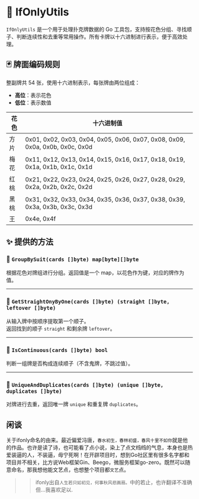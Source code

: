 # 🎴 IfOnlyUtils

`IfOnlyUtils` 是一个用于处理扑克牌数据的 Go 工具包，支持按花色分组、寻找顺子、判断连续性和去重等常用操作。所有卡牌以十六进制进行表示，便于高效处理。

## 🃏 牌面编码规则

整副牌共 54 张，使用十六进制表示，每张牌由两位组成：

- **高位**：表示花色
- **低位**：表示数值

| 花色   | 十六进制值                                                                 |
|--------|---------------------------------------------------------------------------|
| 方片   | 0x01, 0x02, 0x03, 0x04, 0x05, 0x06, 0x07, 0x08, 0x09, 0x0a, 0x0b, 0x0c, 0x0d |
| 梅花   | 0x11, 0x12, 0x13, 0x14, 0x15, 0x16, 0x17, 0x18, 0x19, 0x1a, 0x1b, 0x1c, 0x1d |
| 红桃   | 0x21, 0x22, 0x23, 0x24, 0x25, 0x26, 0x27, 0x28, 0x29, 0x2a, 0x2b, 0x2c, 0x2d |
| 黑桃   | 0x31, 0x32, 0x33, 0x34, 0x35, 0x36, 0x37, 0x38, 0x39, 0x3a, 0x3b, 0x3c, 0x3d |
| 王     | 0x4e, 0x4f                                                                |

## ✨ 提供的方法
### 🔹 `GroupBySuit(cards []byte) map[byte][]byte`
根据花色对牌组进行分组。返回值是一个 map，以花色作为键，对应的牌作为值。

---

### 🔹 `GetStraightOnyByOne(cards []byte) (straight []byte, leftover []byte)`
从输入牌中按顺序提取第一个顺子。  
返回找到的顺子 `straight` 和剩余牌 `leftover`。

---

### 🔹 `IsContinuous(cards []byte) bool`
判断一组牌是否构成连续顺子（不含鬼牌，不跳过值）。

---

### 🔹 `UniqueAndDuplicates(cards []byte) (unique []byte, duplicates []byte)`
对牌进行去重，返回唯一牌 `unique` 和重复牌 `duplicates`。

## 闲谈
关于ifonly命名的由来。最近偏爱冯唐，``春水初生，春林初盛，春风十里不如你``就是他的作品。也许是读了诗，也可能看了点小说，染上了点文绉绉的气息，本身也是热爱装逼的人，不装逼，毋宁死啊！在开辟项目时，想到Go社区里有很多名字都和项目并不相关，比方说Web框架Gin、Beego，微服务框架go-zero。既然可以随意命名，那我想他能文艺点，也想整个项目都``文艺``点。

>> ifonly出自``人生若只如初见，何事秋风悲画扇。``中的若止，也许翻译不准确但...我喜欢足以.